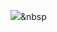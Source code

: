 <img src="https://img.shields.io/badge/java-3766AB?style=flat-square&logo=Python&logoColor=white"/></a>&nbsp 
